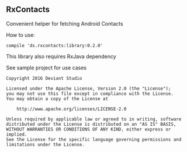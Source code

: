 ## RxContacts

Convenient helper for fetching Android Contacts

How to use:
```
compile 'ds.rxcontacts:library:0.2.0'
```

This library also requires RxJava dependency

See sample project for use cases

```
Copyright 2016 Deviant Studio

Licensed under the Apache License, Version 2.0 (the "License");
you may not use this file except in compliance with the License.
You may obtain a copy of the License at

    http://www.apache.org/licenses/LICENSE-2.0

Unless required by applicable law or agreed to in writing, software
distributed under the License is distributed on an "AS IS" BASIS,
WITHOUT WARRANTIES OR CONDITIONS OF ANY KIND, either express or implied.
See the License for the specific language governing permissions and
limitations under the License.
```